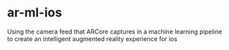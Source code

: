 # ar-ml-ios
Using the camera feed that ARCore captures in a machine learning pipeline to create an intelligent augmented reality experience for ios
